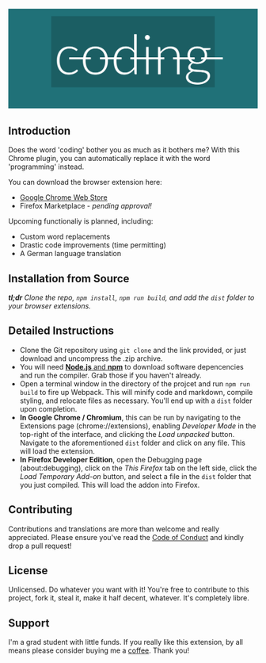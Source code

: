 !['No Coding!'](./publicity/stop-coding-1400x560.png)

## Introduction

Does the word 'coding' bother you as much as it bothers me? With this Chrome plugin, you can automatically replace it with the word 'programming' instead.

You can download the browser extension here:
- [Google Chrome Web Store](https://chrome.google.com/webstore/detail/stop-coding/jhbaiepgbgcfkackgplaopofiiidkpil)
- Firefox Marketplace - *pending approval!*

Upcoming functionaliy is planned, including:
- Custom word replacements
- Drastic code improvements (time permitting)
- A German language translation

## Installation from Source

***tl;dr** Clone the repo, `npm install`, `npm run build`, and add the `dist` folder to your browser extensions.*

## Detailed Instructions

- Clone the Git repository using `git clone` and the link provided, or just download and uncompress the .zip archive.
- You will need [**Node.js** and **npm**](https://www.nodejs.org) to download software depencencies and run the compiler. Grab those if you haven't already.
- Open a terminal window in the directory of the projcet and run `npm run build` to fire up Webpack. This will minify code and markdown, compile styling, and relocate files as necessary. You'll end up with a `dist` folder upon completion.
- **In Google Chrome / Chromium**, this can be run by navigating to the Extensions page (chrome://extensions), enabling *Developer Mode* in the top-right of the interface, and clicking the *Load unpacked* button. Navigate to the aforementioned `dist` folder and click on any file. This will load the extension.
- **In Firefox Developer Edition**, open the Debugging page (about:debugging), click on the *This Firefox* tab on the left side, click the *Load Temporary Add-on* button, and select a file in the `dist` folder that you just compiled. This will load the addon into Firefox.

## Contributing
Contributions and translations are more than welcome and really appreciated. Please ensure you've read the [Code of Conduct](./CODE_OF_CONDUCT.md) and kindly drop a pull request!

## License

Unlicensed. Do whatever you want with it! You're free to contribute to this project, fork it, steal it, make it half decent, whatever. It's completely libre.

## Support
I'm a grad student with little funds. If you really like this extension, by all means please consider buying me a [coffee](https://www.buymeacoffee.com/oliverearl). Thank you!
